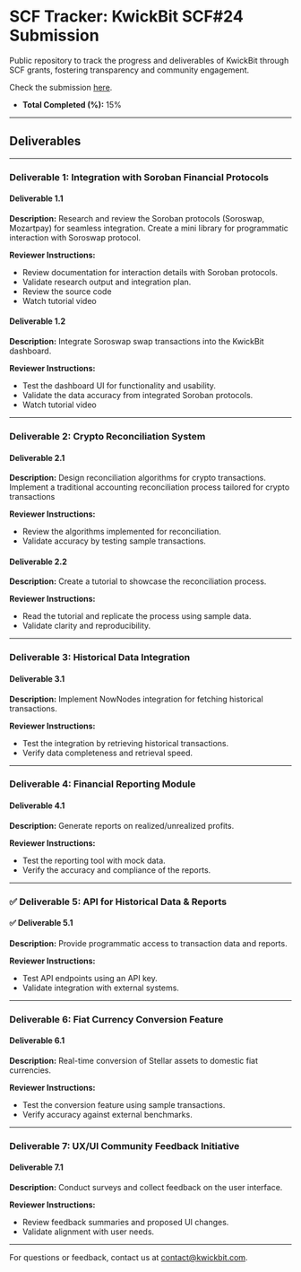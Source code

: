 # SCF Tracker: KwickBit SCF#24 Submission

Public repository to track the progress and deliverables of KwickBit through SCF grants, fostering transparency and community engagement.

Check the submission [here](https://communityfund.stellar.org/dashboard/submissions/recrcyLc9CBiDZ8Ev).

- **Total Completed (%):** 15%

---

## Deliverables

---

### Deliverable 1: Integration with Soroban Financial Protocols

#### Deliverable 1.1
**Description:** Research and review the Soroban protocols (Soroswap, Mozartpay) for seamless integration.
Create a mini library for programmatic interaction with Soroswap protocol.

**Reviewer Instructions:**
- Review documentation for interaction details with Soroban protocols.
- Validate research output and integration plan.
- Review the source code
- Watch tutorial video


#### Deliverable 1.2
**Description:** Integrate Soroswap swap transactions into the KwickBit dashboard.

**Reviewer Instructions:**
- Test the dashboard UI for functionality and usability.
- Validate the data accuracy from integrated Soroban protocols.
- Watch tutorial video


---

### Deliverable 2: Crypto Reconciliation System

#### Deliverable 2.1
**Description:** Design reconciliation algorithms for crypto transactions.
Implement a traditional accounting reconciliation process tailored for crypto transactions

**Reviewer Instructions:**
- Review the algorithms implemented for reconciliation.
- Validate accuracy by testing sample transactions.



#### Deliverable 2.2
**Description:** Create a tutorial to showcase the reconciliation process.

**Reviewer Instructions:**
- Read the tutorial and replicate the process using sample data.
- Validate clarity and reproducibility.

---

### Deliverable 3: Historical Data Integration

#### Deliverable 3.1
**Description:** Implement NowNodes integration for fetching historical transactions.

**Reviewer Instructions:**
- Test the integration by retrieving historical transactions.
- Verify data completeness and retrieval speed.


---

### Deliverable 4: Financial Reporting Module


#### Deliverable 4.1
**Description:** Generate reports on realized/unrealized profits.

**Reviewer Instructions:**
- Test the reporting tool with mock data.
- Verify the accuracy and compliance of the reports.


---

### ✅ Deliverable 5: API for Historical Data & Reports

#### ✅ Deliverable 5.1
**Description:** Provide programmatic access to transaction data and reports.

**Reviewer Instructions:**
- Test API endpoints using an API key.
- Validate integration with external systems.


---

### Deliverable 6: Fiat Currency Conversion Feature

#### Deliverable 6.1
**Description:** Real-time conversion of Stellar assets to domestic fiat currencies.

**Reviewer Instructions:**
- Test the conversion feature using sample transactions.
- Verify accuracy against external benchmarks.


---

### Deliverable 7: UX/UI Community Feedback Initiative

#### Deliverable 7.1
**Description:** Conduct surveys and collect feedback on the user interface.

**Reviewer Instructions:**
- Review feedback summaries and proposed UI changes.
- Validate alignment with user needs.

---

For questions or feedback, contact us at [contact@kwickbit.com](mailto:contact@kwickbit.com).
